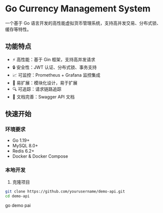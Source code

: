 # Go Currency Management System

一个基于 Go 语言开发的高性能虚拟货币管理系统，支持高并发交易、分布式锁、缓存等特性。

## 功能特点

- ⚡️ 高性能：基于 Gin 框架，支持高并发请求
- 🔒 安全性：JWT 认证、分布式锁、事务支持
- 📈 可监控：Prometheus + Grafana 监控集成
- 🚀 易扩展：模块化设计，易于扩展
- 🔍 可追踪：请求链路追踪
- 📝 文档完善：Swagger API 文档

## 快速开始

### 环境要求

- Go 1.19+
- MySQL 8.0+
- Redis 6.2+
- Docker & Docker Compose

### 本地开发

1. 克隆项目
```bash
git clone https://github.com/yourusername/demo-api.git
cd demo-api
```
go demo pai
